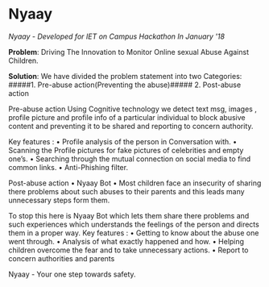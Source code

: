 # Nyaay
*Nyaay - Developed for IET on Campus Hackathon In January '18*

**Problem**: Driving The Innovation to Monitor Online sexual Abuse Against Children.

**Solution**: We have divided the problem statement into two Categories:
#####1. Pre-abuse action(Preventing the abuse)#####
2. Post-abuse action


Pre-abuse action
Using Cognitive technology we detect text msg, images , profile picture and profile info of a particular individual to block abusive content and preventing it to be shared and reporting to concern authority.

Key features :
• Profile analysis of the person in Conversation with.
• Scanning the Profile pictures for fake pictures of celebrities and empty one’s.
• Searching through the mutual connection on social media to find common links.
• Anti-Phishing filter.


Post-abuse action
• Nyaay Bot
• Most children face an insecurity of sharing there problems about such abuses to their parents and this leads many unnecessary steps form them.
    
To stop this here is Nyaay Bot which lets them share there problems and such experiences which understands the feelings of the person and directs them in a proper way.
Key features :
• Getting to know about the abuse one went through.
• Analysis of what exactly happened and how.
• Helping children overcome the fear and to take unnecessary actions. • Report to concern authorities and parents


Nyaay - Your one step towards safety.
